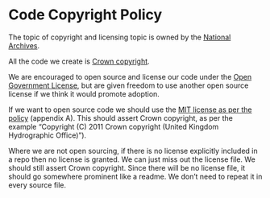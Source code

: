 # Code Copyright Policy

The topic of copyright and licensing topic is owned by the [National Archives](https://www.nationalarchives.gov.uk/).

All the code we create is [Crown copyright](https://www.nationalarchives.gov.uk/information-management/re-using-public-sector-information/uk-government-licensing-framework/open-government-licence/open-software-licences/).

We are encouraged to open source and license our code under the [Open Government License](https://www.nationalarchives.gov.uk/information-management/re-using-public-sector-information/uk-government-licensing-framework/open-government-licence/open-software-licences/), but are given freedom to use another open source license if we think it would promote adoption.

If we want to open source code we should use the [MIT license as per the policy](https://github.com/UKHO/Software-Engineering-Policies/blob/master/OpenSourceContribution/OpenSourceContributionPolicy.md) (appendix A).  This should assert Crown copyright, as per the example “Copyright (C) 2011 Crown copyright (United Kingdom Hydrographic Office)”).

Where we are not open sourcing, if there is no license explicitly included in a repo then no license is granted.  We can just miss out the license file.  We should still assert Crown copyright.  Since there will be no license file, it should go somewhere prominent like a readme.  We don’t need to repeat it in every source file.
